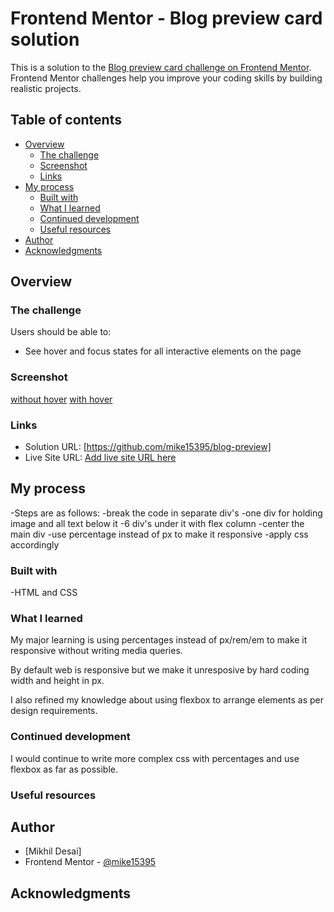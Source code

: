 # Frontend Mentor - Blog preview card solution

This is a solution to the [Blog preview card challenge on Frontend Mentor](https://www.frontendmentor.io/challenges/blog-preview-card-ckPaj01IcS). Frontend Mentor challenges help you improve your coding skills by building realistic projects. 

## Table of contents

- [Overview](#overview)
  - [The challenge](#the-challenge)
  - [Screenshot](#screenshot)
  - [Links](#links)
- [My process](#my-process)
  - [Built with](#built-with)
  - [What I learned](#what-i-learned)
  - [Continued development](#continued-development)
  - [Useful resources](#useful-resources)
- [Author](#author)
- [Acknowledgments](#acknowledgments)



## Overview

### The challenge

Users should be able to:

- See hover and focus states for all interactive elements on the page

### Screenshot

[without hover](./assets/screenshots/Screenshot%20from%202024-07-05%2021-55-33.png)
[with hover](./assets/screenshots/Screenshot%20from%202024-07-05%2021-55-53.png)


### Links

- Solution URL: [https://github.com/mike15395/blog-preview]
- Live Site URL: [Add live site URL here](https://your-live-site-url.com)

## My process

-Steps are as follows:
  -break the code in separate div's 
  -one div for holding image and all text below it
  -6 div's under it with flex column
  -center the main div
  -use percentage instead of px to make it responsive
  -apply css accordingly

### Built with

-HTML and CSS


### What I learned

My major learning is using percentages instead of px/rem/em to make it responsive without writing media queries.

By default web is responsive but we make it unresposive by hard coding width and height in px.

I also refined my knowledge about using flexbox to arrange elements as per design requirements.

### Continued development

I would continue to write more complex css with percentages and use flexbox as far as possible.

### Useful resources

## Author

- [Mikhil Desai]
- Frontend Mentor - [@mike15395](https://www.frontendmentor.io/profile/mike15395)


## Acknowledgments
